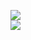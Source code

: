 [![](https://img.shields.io/badge/Made%20With-Github%20Spray-lightgrey.svg?style=for-the-badge&logo=github)](https://github.com/Annihil/github-spray#1020)  
[![](https://i.imgur.com/2DrTn0Z.gif)](https://github.com/Annihil/github-spray)